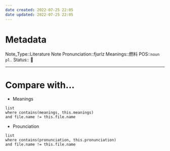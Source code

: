 ```yaml
---
date created: 2022-07-25 22:05
date updated: 2022-07-25 22:05
---
```


# Metadata

Note_Type::Literature Note
Pronunciation::fjʊrlz
Meanings::燃料
POS::`noun pl.`
Status:: 👶

---

# Compare with...

- Meanings

```dataview
list
where contains(meanings, this.meanings)
and file.name != this.file.name
```

- Prounciation

```dataview
list
where contains(pronunciation, this.pronunciation)
and file.name != this.file.name
```
